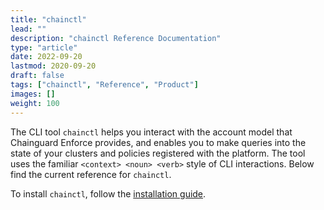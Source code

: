 ```yaml
---
title: "chainctl"
lead: ""
description: "chainctl Reference Documentation"
type: "article"
date: 2022-09-20
lastmod: 2020-09-20
draft: false
tags: ["chainctl", "Reference", "Product"]
images: []
weight: 100
---
```


The CLI tool `chainctl` helps you interact with the account model that Chainguard Enforce provides, and enables you to make queries into the state of your clusters and policies registered with the platform. The tool uses the familiar `<context> <noun> <verb>` style of CLI interactions. Below find the current reference for `chainctl`.

To install `chainctl`, follow the [installation guide](/chainguard/chainguard-enforce/how-to-install-chainctl/).